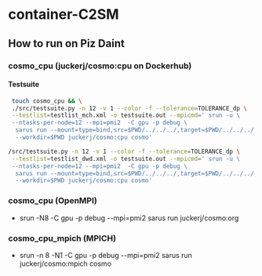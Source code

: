 # container-C2SM

## How to run on Piz Daint
### cosmo_cpu (juckerj/cosmo:cpu on Dockerhub)
#### Testsuite
```bash
 touch cosmo_cpu && \
 ./src/testsuite.py -n 12 -v 1 --color -f --tolerance=TOLERANCE_dp \
 --testlist=testlist_mch.xml -o testsuite.out --mpicmd=' srun -u \
 --ntasks-per-node=12 --mpi=pmi2  -C gpu -p debug \
  sarus run --mount=type=bind,src=$PWD/../../../,target=$PWD/../../../ \
  --workdir=$PWD juckerj/cosmo:cpu cosmo'
```
```bash
/src/testsuite.py -n 12 -v 1 --color -f --tolerance=TOLERANCE_dp \
 --testlist=testlist_dwd.xml -o testsuite.out --mpicmd=' srun -u \
 --ntasks-per-node=12 --mpi=pmi2  -C gpu -p debug \
  sarus run --mount=type=bind,src=$PWD/../../../,target=$PWD/../../../ \
  --workdir=$PWD juckerj/cosmo:cpu cosmo'
  ```
### cosmo_cpu (OpenMPI)
* srun -N8 -C gpu -p debug --mpi=pmi2 sarus run juckerj/cosmo:org
### cosmo_cpu_mpich (MPICH)
* srun -n 8 -N1 -C gpu -p debug --mpi=pmi2 sarus run  juckerj/cosmo:mpich cosmo
